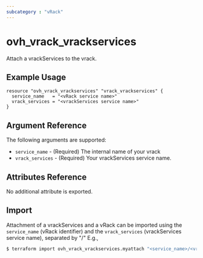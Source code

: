 ```yaml
---
subcategory : "vRack"
---
```


# ovh_vrack_vrackservices

Attach a vrackServices to the vrack.

## Example Usage

```hcl
resource "ovh_vrack_vrackservices" "vrack_vrackservices" {
  service_name   = "<vRack service name>"
  vrack_services = "<vrackServices service name>"
}
```

## Argument Reference

The following arguments are supported:

* `service_name` - (Required) The internal name of your vrack
* `vrack_services` - (Required) Your vrackServices service name.

## Attributes Reference

No additional attribute is exported.

## Import

Attachment of a vrackServices and a vRack can be imported using the `service_name` (vRack identifier) and the `vrack_services` (vrackServices service name), separated by "/" E.g.,

```bash
$ terraform import ovh_vrack_vrackservices.myattach "<service_name>/<vrackServices service name>"
```
